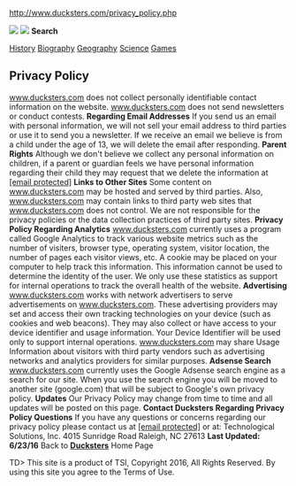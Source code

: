 http://www.ducksters.com/privacy_policy.php

<span id="graphic"> [![](/graphics/ducksters_header_test3.gif)](http://www.ducksters.com) </span> <span id="graphic1"> [![](/graphics/ducksters_header_minimal3.gif)](http://www.ducksters.com) </span> <span id="search_header"> **Search** </span>

<a href="/history/" class="button blue">History</a> <a href="/biography/" class="button blue">Biography</a> <a href="/geography/" class="button blue">Geography</a> <a href="/science/" class="button blue">Science</a> <a href="/games/" class="button blue">Games</a>

Privacy Policy
--------------

www.ducksters.com does not collect personally identifiable contact information on the website. www.ducksters.com does not send newsletters or conduct contests.
**Regarding Email Addresses**
If you send us an email with personal information, we will not sell your email address to third parties or use it to send you a newsletter. If we receive an email we believe is from a child under the age of 13, we will delete the email after responding.
**Parent Rights**
Although we don't believe we collect any personal information on children, if a parent or guardian feels we have personal information regarding their child they may request that we delete the information at <a href="/cdn-cgi/l/email-protection" class="__cf_email__">[email protected]</a>
**Links to Other Sites**
Some content on www.ducksters.com may be hosted and served by third parties. Also, www.ducksters.com may contain links to third party web sites that www.ducksters.com does not control. We are not responsible for the privacy policies or the data collection practices of third party sites.
**Privacy Policy Regarding Analytics**
www.ducksters.com currently uses a program called Google Analytics to track various website metrics such as the number of visiters, browser type, operating system, visitor location, the number of pages each visitor views, etc. A cookie may be placed on your computer to help track this information. This information cannot be used to determine the identity of the user. We only use these statistics as support for internal operations to track the overall health of the website.
**Advertising**
www.ducksters.com works with network advertisers to serve advertisements on www.ducksters.com. These advertising providers may set and access their own tracking technologies on your device (such as cookies and web beacons). They may also collect or have access to your device identifier and usage information. Your Device Identifier will be used only to support internal operations. www.ducksters.com may share Usage Information about visitors with third party vendors such as advertising networks and analytics providers for similar purposes.
**Adsense Search**
www.ducksters.com currently uses the Google Adsense search engine as a search for our site. When you use the search engine you will be moved to another site (google.com) that will be subject to Google's own privacy policy.
**Updates**
Our Privacy Policy may change from time to time and all updates will be posted on this page.
**Contact Ducksters Regarding Privacy Policy Questions**
If you have any questions or concerns regarding our privacy policy please contact us at <a href="/cdn-cgi/l/email-protection" class="__cf_email__">[email protected]</a> or at:
Technological Solutions, Inc. 4015 Sunridge Road Raleigh, NC 27613
**Last Updated: 6/23/16**
Back to [**Ducksters**](/) Home Page

TD&gt;
This site is a product of TSI, Copyright 2016, All Rights Reserved. By using this site you agree to the Terms of Use.


